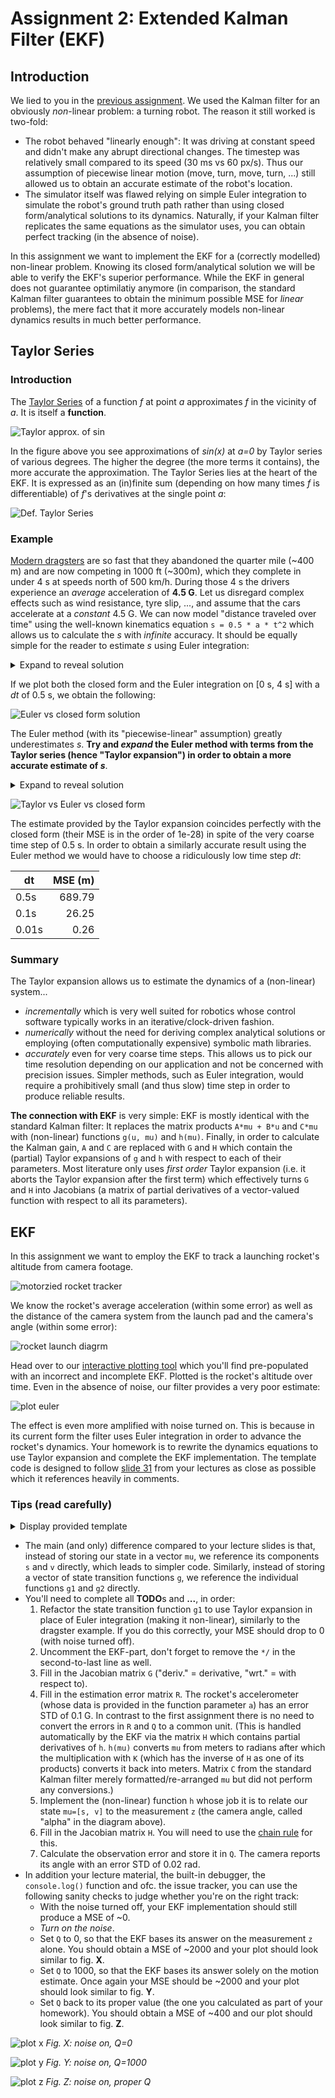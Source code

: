 # Assignment 2: Extended Kalman Filter (EKF)
## Introduction
We lied to you in the [previous assignment](https://github.com/denniskb/hy475/tree/master/assign1_kalman). We used the Kalman filter for an obviously *non*-linear problem: a turning robot. The reason it still worked is two-fold:

- The robot behaved "linearly enough": It was driving at constant speed and didn't make any abrupt directional changes. The timestep was relatively small compared to its speed (30 ms vs 60 px/s). Thus our assumption of piecewise linear motion (move, turn, move, turn, ...) still allowed us to obtain an accurate estimate of the robot's location.
- The simulator itself was flawed relying on simple Euler integration to simulate the robot's ground truth path rather than using closed form/analytical solutions to its dynamics. Naturally, if your Kalman filter replicates the same equations as the simulator uses, you can obtain perfect tracking (in the absence of noise).

In this assignment we want to implement the EKF for a (correctly modelled) non-linear problem. Knowing its closed form/analytical solution we will be able to verify the EKF's superior performance. While the EKF in general does not guarantee optimilatiy anymore (in comparison, the standard Kalman filter guarantees to obtain the minimum possible MSE for *linear* problems), the mere fact that it more accurately models non-linear dynamics results in much better performance.

## Taylor Series
### Introduction
The [Taylor Series](https://en.wikipedia.org/wiki/Taylor_series) of a function *f* at point *a* approximates *f* in the vicinity of *a*. It is itself a **function**.

![Taylor approx. of sin](https://upload.wikimedia.org/wikipedia/commons/thumb/e/e4/Sintay_SVG.svg/450px-Sintay_SVG.svg.png)

In the figure above you see approximations of *sin(x)* at *a=0* by Taylor series of various degrees. The higher the degree (the more terms it contains), the more accurate the approximation. The Taylor Series lies at the heart of the EKF. It is expressed as an (in)finite sum (depending on how many times *f* is differentiable) of *f*'s derivatives at the single point *a*:

![Def. Taylor Series](https://wikimedia.org/api/rest_v1/media/math/render/svg/46dd2bf78ad7d792988cf616a6ea94024f30b3d9)

### Example
[Modern dragsters](https://www.youtube.com/watch?v=rzlz7PAYV7Y) are so fast that they abandoned the quarter mile (~400 m) and are now competing in 1000 ft (~300m), which they complete in under 4 s at speeds north of 500 km/h. During those 4 s the drivers experience an *average* acceleration of **4.5 G**. Let us disregard complex effects such as wind resistance, tyre slip, ..., and assume that the cars accelerate at a *constant* 4.5 G. We can now model "distance traveled over time" using the well-known kinematics equation `s = 0.5 * a * t^2` which allows us to calculate the *s* with *infinite* accuracy. It should be equally simple for the reader to estimate *s* using Euler integration:

<details>
<summary>Expand to reveal solution</summary>

```matlab
s = s + v * dt;
v = v + 4.5G * dt;
```
</details>

If we plot both the closed form and the Euler integration on [0 s, 4 s] with a *dt* of 0.5 s, we obtain the following:

![Euler vs closed form solution](plot1.png)

The Euler method (with its "piecewise-linear" assumption) greatly underestimates *s*. **Try and *expand* the Euler method with terms from the Taylor series (hence "Taylor expansion") in order to obtain a more accurate estimate of *s***.

<details>
<summary>Expand to reveal solution</summary>
The function in question is the kinematic equation `f(t) = 0.5 * a * t^2` which is twice differentiable:

```
f'(t)  = a * t
f''(t) = a
```

Hence its Taylor series at point *p* is given by

```
T(x) = 0.5 * a * t^2  +  a * t * (x-p)  +  a/2 * (x-p)^2
```

Thus the Taylor expansion of the Euler method becomes:

```matlab
s = s + v * dt + 2.25G * dt^2;
v = v + 4.5G * dt;
```
</details>

![Taylor vs Euler vs closed form](plot2.png)

The estimate provided by the Taylor expansion coincides perfectly with the closed form (their MSE is in the order of 1e-28) in spite of the very coarse time step of 0.5 s. In order to obtain a similarly accurate result using the Euler method we would have to choose a ridiculously low time step *dt*:

|  dt   | MSE (m) |
| ----- | ------: |
| 0.5s  |  689.79 |
| 0.1s  |   26.25 |
| 0.01s |    0.26 |

### Summary
The Taylor expansion allows us to estimate the dynamics of a (non-linear) system...

- *incrementally* which is very well suited for robotics whose control software typically works in an iterative/clock-driven fashion.
- *numerically* without the need for deriving complex analytical solutions or employing (often computationally expensive) symbolic math libraries.
- *accurately* even for very coarse time steps. This allows us to pick our time resolution depending on our application and not be concerned with precision issues. Simpler methods, such as Euler integration, would require a prohibitively small (and thus slow) time step in order to produce reliable results.

**The connection with EKF** is very simple: EKF is mostly identical with the standard Kalman filter: It replaces the matrix products `A*mu + B*u` and `C*mu` with (non-linear) functions `g(u, mu)` and `h(mu)`. Finally, in order to calculate the Kalman gain, `A` and `C` are replaced with `G` and `H` which contain the (partial) Taylor expansions of `g` and `h` with respect to each of their parameters. Most literature only uses *first order* Taylor expansion (i.e. it aborts the Taylor expansion after the first term) which effectively turns `G` and `H` into Jacobians (a matrix of partial derivatives of a vector-valued function with respect to all its parameters).

## EKF
In this assignment we want to employ the EKF to track a launching rocket's altitude from camera footage.

![motorzied rocket tracker](https://i.stack.imgur.com/nieOY.jpg)

We know the rocket's average acceleration (within some error) as well as the distance of the camera system from the launch pad and the camera's angle (within some error):

![rocket launch diagrm](rocket.png)

Head over to our [interactive plotting tool](https://denniskb.github.io/hy475/assign2) which you'll find pre-populated with an incorrect and incomplete EKF. Plotted is the rocket's altitude over time. Even in the absence of noise, our filter provides a very poor estimate:

![plot euler](plot3.png)

The effect is even more amplified with noise turned on. This is because in its current form the filter uses Euler integration in order to advance the rocket's dynamics. Your homework is to rewrite the dynamics equations to use Taylor expansion and complete the EKF implementation. The template code is designed to follow [slide 31](https://www.csd.uoc.gr/~hy475/lectures/2.kalman.ppt) from your lectures as close as possible which it references heavily in comments.

### Tips (read carefully)
<details>
<summary>Display provided template</summary>

```javascript
if (typeof this.s === 'undefined') {
  // state (mu):
  this.s = 0; // altitude (m)
  this.v = 0; // velocity (m/s)

  this.S = math.zeros(2, 2);
}

// PREDICTION

// TODO: Use Taylor expansion for higher accuracy:
// g(mu)
function g1(s, v) { return s + v * dt; }
function g2(s, v) { return v + a * dt; }

// mu = g(mu)
this.s = g1(this.s, this.v);
this.v = g2(this.s, this.v);

/* TODO: Uncomment and implement EKF
var G = [
  [deriv. of g1 wrt. s, deriv. of g2 wrt. v],
  [deriv. of g2 wrt. s, deriv. of g2 wrt. v]
];
var GT = math.transpose(G);

var R = math.dotPow([
  [est. err. in s, 0],
  [0, est. err. in v]
], 2);

// S = G*S*GT + R
this.S = math.add(math.multiply(G, this.S, GT), R);

// CORRECTION

// h(mu)
function h(s, v) { ... }

var H = [
  deriv. of h wrt. s, deriv. of h wrt. v
];
var HT = math.transpose(H);

var Q = math.pow(obs. err. in z, 2);

// K = S*HT*(H*S*HT + Q)^-1
var K = math.multiply(
  this.S, HT, math.inv(math.add(math.multiply(H, this.S, HT), Q))
);

// mu = mu + K*(z - h(mu))
[this.s, this.v] = math.add(
  [this.s, this.v],
  math.multiply(K, z - h(this.s, this.v))
)._data;

// S = (I-K*H)*S
this.S = math.multiply(
  math.subtract(math.identity(2), math.multiply(K, H)), this.S
);
*/

return this.s;
```
</details>

- The main (and only) difference compared to your lecture slides is that, instead of storing our state in a vector `mu`, we reference its components `s` and `v` directly, which leads to simpler code. Similarly, instead of storing a vector of state transition functions `g`, we reference the individual functions `g1` and `g2` directly.
- You'll need to complete all **TODO**s and **...**, in order:
    1. Refactor the state transition function `g1` to use Taylor expansion in place of Euler integration (making it non-linear), similarly to the dragster example. If you do this correctly, your MSE should drop to 0 (with noise turned off).
    2. Uncomment the EKF-part, don't forget to remove the `*/` in the second-to-last line as well.
    3. Fill in the Jacobian matrix `G` ("deriv." = derivative, "wrt." = with respect to).
    4. Fill in the estimation error matrix `R`. The rocket's accelerometer (whose data is provided in the function parameter `a`) has an error STD of 0.1 G. In contrast to the first assignment there is no need to convert the errors in `R` and `Q` to a common unit. (This is handled automatically by the EKF via the matrix `H` which contains partial derivatives of `h`. `h(mu)` converts `mu` from meters to radians after which the multiplication with `K` (which has the inverse of `H` as one of its products) converts it back into meters. Matrix `C` from the standard Kalman filter merely formatted/re-arranged `mu` but did not perform any conversions.)
    5. Implement the (non-linear) function `h` whose job it is to relate our state `mu=[s, v]` to the measurement `z` (the camera angle, called "alpha" in the diagram above).
    6. Fill in the Jacobian matrix `H`. You will need to use the [chain rule](https://en.wikipedia.org/wiki/Chain_rule) for this.
    7. Calculate the observation error and store it in `Q`. The camera reports its angle with an error STD of 0.02 rad.
- In addition your lecture material, the built-in debugger, the `console.log()` function and ofc. the issue tracker, you can use the following sanity checks to judge whether you're on the right track:
    - With the noise turned off, your EKF implementation should still produce a MSE of ~0.
    - *Turn on the noise*.
    - Set `Q` to 0, so that the EKF bases its answer on the measurement `z` alone. You should obtain a MSE of ~2000 and your plot should look similar to fig. **X**.
    - Set `Q` to 1000, so that the EKF bases its answer solely on the motion estimate. Once again your MSE should be ~2000 and your plot should look similar to fig. **Y**.
    - Set `Q` back to its proper value (the one you calculated as part of your homework). You should obtain a MSE of ~400 and our plot should look similar to fig. **Z**.

![plot x](plotx.png)
*Fig. X: noise on, Q=0*

![plot y](ploty.png)
*Fig. Y: noise on, Q=1000*

![plot z](plotz.png)
*Fig. Z: noise on, proper Q*